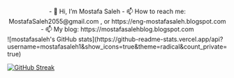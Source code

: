 <div style="display: flext; align-items:center;">
  <div style="text-align:center;">
- 👋 Hi, I’m Mostafa Saleh
- 📫 How to reach me: MostafaSaleh2055@gmail.com , or https://eng-mostafasaleh.blogspot.com 
- 📫 My blog: https://mostafasalehblog.blogspot.com
  </div>
![mostafasaleh's GitHub stats](https://github-readme-stats.vercel.app/api?username=mostafasaleh1&show_icons=true&theme=radical&count_private=true)

[![GitHub Streak](https://github-readme-streak-stats.herokuapp.com?user=mostafasaleh1&theme=radical)](https://git.io/streak-stats)
</div>
